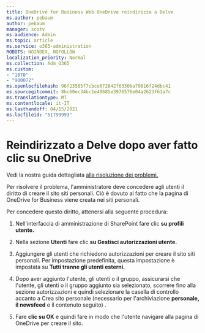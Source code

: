 ```yaml
---
title: OneDrive for Business Web OneDrive reindirizza a Delve
ms.author: pebaum
author: pebaum
manager: scotv
ms.audience: Admin
ms.topic: article
ms.service: o365-administration
ROBOTS: NOINDEX, NOFOLLOW
localization_priority: Normal
ms.collection: Adm_O365
ms.custom:
- "1870"
- "900072"
ms.openlocfilehash: 96f23585f7cbce672842f6330ba79816f24dbc41
ms.sourcegitcommit: 8bc60ec34bc1e40685e3976576e04a2623f63a7c
ms.translationtype: MT
ms.contentlocale: it-IT
ms.lasthandoff: 04/15/2021
ms.locfileid: "51799993"
---
```

# <a name="redirected-to-delve-after-you-click-onedrive"></a>Reindirizzato a Delve dopo aver fatto clic su OneDrive

Vedi la nostra guida dettagliata [alla risoluzione dei problemi.](https://docs.microsoft.com/sharepoint/support/sites/troubleshooting-guide-for-sites-stopped-at-provisioning)

Per risolvere il problema, l'amministratore deve concedere agli utenti il diritto di creare il sito siti personali. Ciò è dovuto al fatto che la pagina di OneDrive for Business viene creata nei siti personali.

Per concedere questo diritto, attenersi alla seguente procedura:

1. Nell'interfaccia di amministrazione di SharePoint fare clic **su profili utente.**

2. Nella sezione **Utenti** fare clic **su Gestisci autorizzazioni utente.**

3. Aggiungere gli utenti che richiedono autorizzazioni per creare il sito siti personali. Per impostazione predefinita, questa impostazione è impostata su **Tutti tranne gli utenti esterni.**

4. Dopo aver aggiunto l'utente, gli utenti o il gruppo, assicurarsi che l'utente, gli utenti o il gruppo aggiunto sia selezionato, scorrere fino alla sezione autorizzazioni e quindi selezionare la casella di controllo accanto a Crea sito personale (necessario per l'archiviazione  **personale, il newsfeed** e il contenuto seguito) .

5. Fare **clic su OK** e quindi fare in modo che l'utente navigare alla pagina di OneDrive per creare il sito.
